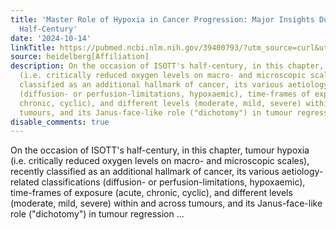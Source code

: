 ```yaml
---
title: 'Master Role of Hypoxia in Cancer Progression: Major Insights During ISOTT''s
  Half-Century'
date: '2024-10-14'
linkTitle: https://pubmed.ncbi.nlm.nih.gov/39400793/?utm_source=curl&utm_medium=rss&utm_campaign=pubmed-2&utm_content=1FakS-2QOkCT8HsMOQP1bCRQ4YzyumYOmxmF0moLsQ3dFB1E9V&fc=20220326224207&ff=20241014190150&v=2.18.0.post9+e462414
source: heidelberg[Affiliation]
description: On the occasion of ISOTT's half-century, in this chapter, tumour hypoxia
  (i.e. critically reduced oxygen levels on macro- and microscopic scales), recently
  classified as an additional hallmark of cancer, its various aetiology-related classifications
  (diffusion- or perfusion-limitations, hypoxaemic), time-frames of exposure (acute,
  chronic, cyclic), and different levels (moderate, mild, severe) within and across
  tumours, and its Janus-face-like role ("dichotomy") in tumour regression ...
disable_comments: true
---
```

On the occasion of ISOTT's half-century, in this chapter, tumour hypoxia (i.e. critically reduced oxygen levels on macro- and microscopic scales), recently classified as an additional hallmark of cancer, its various aetiology-related classifications (diffusion- or perfusion-limitations, hypoxaemic), time-frames of exposure (acute, chronic, cyclic), and different levels (moderate, mild, severe) within and across tumours, and its Janus-face-like role ("dichotomy") in tumour regression ...